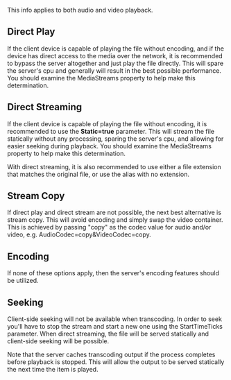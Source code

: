 This info applies to both audio and video playback.

## Direct Play
If the client device is capable of playing the file without encoding, and if the device has direct access to the media over the network, it is recommended to bypass the server altogether and just play the file directly. This will spare the server's cpu and generally will result in the best possible performance. You should examine the MediaStreams property to help make this determination.

## Direct Streaming

If the client device is capable of playing the file without encoding, it is recommended to use the **Static=true** parameter. This will stream the file statically without any processing, sparing the server's cpu, and allowing for easier seeking during playback. You should examine the MediaStreams property to help make this determination.

With direct streaming, it is also recommended to use either a file extension that matches the original file, or use the alias with no extension.

## Stream Copy

If direct play and direct stream are not possible, the next best alternative is stream copy. This will avoid encoding and simply swap the video container. This is achieved by passing "copy" as the codec value for audio and/or video, e.g. AudioCodec=copy&VideoCodec=copy.

## Encoding
If none of these options apply, then the server's encoding features should be utilized.

## Seeking
Client-side seeking will not be available when transcoding. In order to seek you'll have to stop the stream and start a new one using the StartTimeTicks parameter. When direct streaming, the file will be served statically and client-side seeking will be possible.

Note that the server caches transcoding output if the process completes before playback is stopped. This will allow the output to be served statically the next time the item is played.